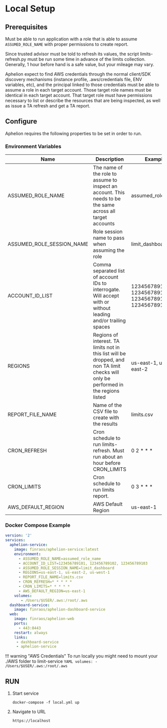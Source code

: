 # Local Setup

## Prerequisites
Must be able to run application with a role that is able to assume ```ASSUMED_ROLE_NAME```
with proper permissions to create report.

Since trusted advisor must be told to refresh its values, the script
limits-refresh.py must be run some time in advance of the limits collection.
Generally, 1 hour before hand is a safe value, but your mileage may vary.

Aphelion expect to find AWS credentials through the normal client/SDK
discovery mechanisms (instance profile, .aws/credentials file, ENV variables, 
etc), and the principal linked to those credentials must be able to assume a
role in each target account. Those target role names must be identical in each
target account. That target role must have permissions necessary to list or
describe the resources that are being inspected, as well as issue a TA refresh
and get a TA report.

## Configure
Aphelion requires the following properties to be set in order to run.

### Environment Variables
| Name                      | Description                                                                                                                           | Example                                                    |
|---------------------------|---------------------------------------------------------------------------------------------------------------------------------------|------------------------------------------------------------|
| ASSUMED_ROLE_NAME         | The name of the role to assume to inspect an account. This needs to be the same across all target accounts                            | assumed_role_name                                          |
| ASSUMED_ROLE_SESSION_NAME | Role session name to pass when assuming the role                                                                                      | limit_dashboard |
| ACCOUNT_ID_LIST           | Comma separated list of account IDs to interrogate. Will accept with or without leading and/or trailing spaces                        | 1234567891011, 1234567891012, 1234567891013, 1234567891014                                            |
| REGIONS                   | Regions of interest. TA limits not in this list will be dropped, and non TA limit checks will only be performed in the regions listed | us-east-1, us-east-2                                       |
| REPORT_FILE_NAME          | Name of the CSV file to create with the results                                                                                       | limits.csv                                                 |
| CRON_REFRESH              | Cron schedule to run limits-refresh.  Must run about an hour before CRON_LIMITS                                                       | 0 2 * * *                                                  |
| CRON_LIMITS               | Cron schedule to run limits report.                                                                                                   | 0 3 * * *                                                  |
| AWS_DEFAULT_REGION        | AWS Default Region                                                                                                                    | us-east-1                                                  |

### Docker Compose Example

```YAML
version: '2'
services:
  aphelion-service:
    image: finraos/aphelion-service:latest
    environment:
      - ASSUMED_ROLE_NAME=assumed_role_name
      - ACCOUNT_ID_LIST=123456789101, 123456789102, 123456789103
      - ASSUMED_ROLE_SESSION_NAME=limit_dashboard
      - REGIONS=us-east-1, us-east-2, us-west-1
      - REPORT_FILE_NAME=limits.csv
      - CRON_REFRESH=* * * * *
      - CRON_LIMITS=* * * * *
      - AWS_DEFAULT_REGION=us-east-1
    volumes:
       - /Users/$USER/.aws:/root/.aws
  dashboard-service:
    image: finraos/aphelion-dashboard-service
  web:
    image: finraos/aphelion-web
    ports:
      - 443:8443
    restart: always
    links:
     - dashboard-service
     - aphelion-service
```

!!! warning "AWS Credentials"
    To run locally you might need to mount your ./AWS folder to limit-service
    ```YAML
    volumes:
      - /Users/$USER/.aws:/root/.aws
    ```

## RUN
1. Start service
    ```
    docker-compose -f local.yml up
    ```
2. Navigate to URL
    ```
    https://localhost
    ```
